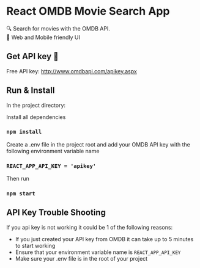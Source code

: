 # React OMDB Movie Search App

🔍 Search for movies with the OMDB API.   
📱  Web and Mobile friendly UI

## Get API key 🔑
Free API key: http://www.omdbapi.com/apikey.aspx

## Run & Install

In the project directory:

Install all dependencies
### `npm install`

Create a .env file in the project root and add your OMDB API key with the following environment variable name
### `REACT_APP_API_KEY = 'apikey'`

Then run
### `npm start`

## API Key Trouble Shooting

If you api key is not working it could be 1 of the following reasons:  

- If you just created your API key from OMDB it can take up to 5 minutes to start working
- Ensure that your environment variable name is `REACT_APP_API_KEY`
- Make sure your .env file is in the root of your project
